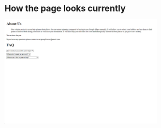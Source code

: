 # How the page looks currently 
<img src="src/assets/images/aboutuscurrent05112023.png" alt="current">